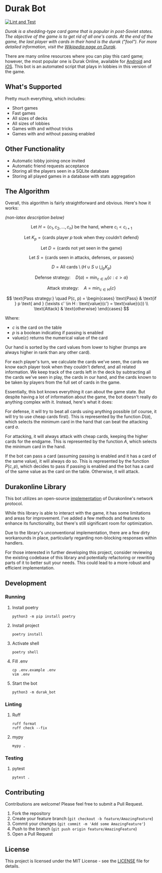# Durak Bot

[![Lint and Test](https://github.com/es3n1n/durak-bot/actions/workflows/lint_test.yml/badge.svg)](https://github.com/es3n1n/durak-bot/actions/workflows/lint_test.yml)

*Durak is a shedding-type card game that is popular in post-Soviet states. The objective of the game is to get rid of all one's cards. At the end of the game, the last player with cards in their hand is the durak ("fool"). For more detailed information, visit the [Wikipedia page on Durak](https://en.wikipedia.org/wiki/Durak).*

There are many online resources where you can play this card game; however, the most popular one is Durak Online, available for [Android](https://play.google.com/store/apps/details?id=com.rstgames.durak&hl=en_US) and [iOS](https://apps.apple.com/us/app/durak-online-card-game/id891825663). This bot is an automated script that plays in lobbies in this version of the game.

## What's Supported

Pretty much everything, which includes:
* Short games
* Fast games
* All sizes of decks
* All sizes of lobbies
* Games with and without tricks
* Games with and without passing enabled

## Other Functionality

* Automatic lobby joining once invited
* Automatic friend requests acceptance
* Storing all the players seen in a SQLite database
* Storing all played games in a database with stats aggregation

## The Algorithm

Overall, this algorithm is fairly straightforward and obvious. Here's how it works:

*(non-latex description below)*

$$
\text{Let } H = \{c_1, c_2, ..., c_n\} \text{ be the hand, where } c_i < c_{i+1}
$$

$$
\text{Let } K_p = \{\text{cards player } p \text{ took when they couldn't defend}\}
$$

$$
\text{Let } D = \{\text{cards not yet seen in the game}\}
$$

$$
\text{Let } S = \{\text{cards seen in attacks, defenses, or passes}\}
$$

$$
D = \text{All cards} \setminus (H \cup S \cup \bigcup_{p} K_p)
$$

$$
\text{Defense strategy:} \quad D(a) = \min_{c \in H} \{c : c > a\}
$$

$$
\text{Attack strategy:} \quad A = \min_{c \in H} \{c\}
$$

$$
\text{Pass strategy:} \quad P(c, p) = \begin{cases} 
      \text{Pass} & \text{if } p \text{ and } (\exists c' \in H : \text{value}(c') = \text{value}(c)) \\
      \text{Attack} & \text{otherwise}
   \end{cases}
$$

Where:
- $c$ is the card on the table
- $p$ is a boolean indicating if passing is enabled
- $\text{value}(c)$ returns the numerical value of the card

Our hand is sorted by the card values from lower to higher (trumps are always higher in rank than any other card).

For each player's turn, we calculate the cards we've seen, the cards we know each player took when they couldn't defend, and all related information. We keep track of the cards left in the deck by subtracting all the cards we've seen in play, the cards in our hand, and the cards known to be taken by players from the full set of cards in the game.

Essentially, this bot knows everything it can about the game state. But despite having a lot of information about the game, the bot doesn't really do anything complex with it. Instead, here's what it does:

For defense, it will try to beat all cards using anything possible (of course, it will try to use cheap cards first). This is represented by the function $D(a)$, which selects the minimum card in the hand that can beat the attacking card $a$.

For attacking, it will always attack with cheap cards, keeping the higher cards for the endgame. This is represented by the function $A$, which selects the minimum card in the hand.

If the bot can pass a card (assuming passing is enabled and it has a card of the same value), it will always do so. This is represented by the function $P(c, p)$, which decides to pass if passing is enabled and the bot has a card of the same value as the card on the table. Otherwise, it will attack.

## Durakonline Library

This bot utilizes an open-source [implementation](https://github.com/Zakovskiy/durakonline.py) of Durakonline's network protocol.

While this library is able to interact with the game, it has some limitations and areas for improvement. I've added a few methods and features to enhance its functionality, but there's still significant room for optimization.

Due to the library's unconventional implementation, there are a few dirty workarounds in place, particularly regarding non-blocking responses within handlers.

For those interested in further developing this project, consider reviewing the existing codebase of this library and potentially refactoring or rewriting parts of it to better suit your needs. This could lead to a more robust and efficient implementation.

## Development

### Running

1. Install poetry 
    ```commandline
    python3 -m pip install poetry
    ```

2. Install project
    ```commandline
    poetry install
    ```

3. Activate shell
    ```commandline
    poetry shell
    ```

4. Fill .env
    ```commandline
    cp .env.example .env
    vim .env
    ```

5. Start the bot
    ```commandline
    python3 -m durak_bot
    ```

### Linting

1. Ruff
    ```commandline
    ruff format
    ruff check --fix
    ```

2. mypy
    ```commandline
    mypy .
    ```

### Testing

1. pytest
    ```commandline
    pytest .
    ```

## Contributing

Contributions are welcome! Please feel free to submit a Pull Request.

1. Fork the repository
2. Create your feature branch (`git checkout -b feature/AmazingFeature`)
3. Commit your changes (`git commit -m 'Add some AmazingFeature'`)
4. Push to the branch (`git push origin feature/AmazingFeature`)
5. Open a Pull Request

## License

This project is licensed under the MIT License - see the [LICENSE](LICENSE) file for details.
